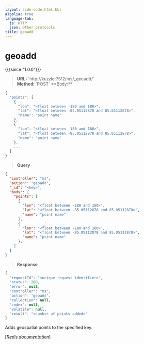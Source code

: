 ```yaml
---
layout: side-code.html.hbs
algolia: true
language-tab:
  js: HTTP
  json: Other protocols
title: geoadd
---
```


# geoadd

{{{since "1.0.0"}}}



<blockquote class="js">
<p>
<b>URL:</b> `http://kuzzle:7512/ms/_geoadd/<key>`    
</br><b>Method:</b> `POST`  
**Body:**
</p>
</blockquote>


```js
{
  "points": [
    {
      "lon": "<float between -180 and 180>",
      "lat": "<float between -85.05112878 and 85.05112878>",
      "name": "point name"
    },
    {
      "lon": "<float between -180 and 180>",
      "lat": "<float between -85.05112878 and 85.05112878>",
      "name": "point name"
    },
    ...
  ]
}
```



<blockquote class="json">
<p>
<b>Query</b>
</p>
</blockquote>


```json
{
  "controller": "ms",
  "action": "geoadd",
  "_id": "<key>",
  "body": {
    "points": [
      {
        "lon": "<float between -180 and 180>",
        "lat": "<float between -85.05112878 and 85.05112878>",
        "name": "point name"
      },
      {
        "lon": "<float between -180 and 180>",
        "lat": "<float between -85.05112878 and 85.05112878>",
        "name": "point name"
      },
    ]
  }
}
```

>**Response**

```javascript
{
  "requestId": "<unique request identifier>",
  "status": 200,
  "error": null,
  "controller": "ms",
  "action": "geoadd",
  "collection": null,
  "index": null,
  "volatile": null,
  "result": "<number of points added>"
}
```

Adds geospatial points to the specified key.

[[_Redis documentation_]](https://redis.io/commands/geoadd)

